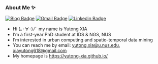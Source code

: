 ### About Me ✨

[![Blog Badge](https://img.shields.io/badge/Web-YutongXia-pink)](https://yutong-xia.github.io/)
[![Gmail Badge](https://img.shields.io/badge/-xiayutong618@gmail.com-RED?style=flat-square&labelColor=RED&logo=Gmail&logoColor=white&link=mailto:xiayutong618@gmail.com)](mailto:xiayutong618@gmail.com)
[![Linkedin Badge](https://img.shields.io/badge/-YutongXia-blue?style=flat-square&logo=Linkedin&logoColor=white&link=https://www.linkedin.com/in/yutong-xia/)](https://www.linkedin.com/in/yutong-xia/)

- Hi (｡･∀･)ﾉﾞ my name is Yutong XIA
- I’m a first-year PhD student at IDS & NGS, NUS
- I’m interested in urban computing and spatio-temporal data mining
- You can reach me by email: yutong.xia@u.nus.edu, xiayutong618@gmail.com
- My homepage is https://yutong-xia.github.io/

<!---
yutong-xia/yutong-xia is a ✨ special ✨ repository because its `README.md` (this file) appears on your GitHub profile.
You can click the Preview link to take a look at your changes.
--->
